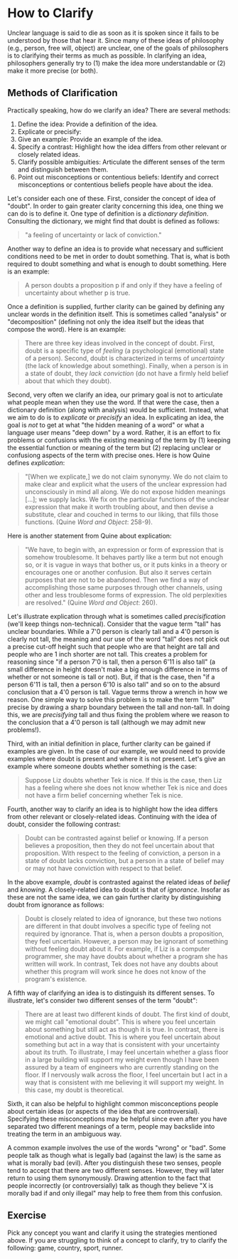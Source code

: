 # How to Clarify

Unclear language is said to die as soon as it is spoken since it fails to be understood by those that hear it. 
Since many of these ideas of philosophy (e.g., person, free will, object) are unclear, one of the goals of philosophers is to clarifying their terms as much as possible. In clarifying an idea, philosophers generally try to (1) make the idea more understandable or (2) make it more precise (or both). 

## Methods of Clarification

Practically speaking, how do we clarify an idea? There are several methods:

1. Define the idea: Provide a definition of the idea.
1. Explicate or precisify: 
2. Give an example: Provide an example of the idea.
3. Specify a contrast: Highlight how the idea differs from other relevant or closely related ideas.
4. Clarify possible ambiguities: Articulate the different senses of the term and distinguish between them.
5. Point out misconceptions or contentious beliefs: Identify and correct misconceptions or contentious beliefs people have about the idea.


Let's consider each one of these. First, consider the concept of idea of "doubt". In order to gain greater clarity concerning this idea, one thing we can do is to define it. One type of definition is a *dictionary definition*. Consulting the dictionary, we might find that doubt is defined as follows:

> "a feeling of uncertainty or lack of conviction."

Another way to define an idea is to provide what necessary and sufficient conditions need to be met in order to doubt something. That is, what is both required to doubt something and what is enough to doubt something. Here is an example:

> A person doubts a proposition p if and only if they have a feeling of uncertainty about whether p is true.

Once a definition is supplied, further clarity can be gained by defining any unclear words in the definition itself. This is sometimes called "analysis" or "decomposition" (defining not only the idea itself but the ideas that compose the word). Here is an example:

> There are three key ideas involved in the concept of doubt. First, doubt is a specific type of *feeling* (a psychological (emotional) state of a person). Second, doubt is characterized in terms of *uncertainty* (the lack of knowledge about something). Finally, when a person is in a state of doubt, they *lack conviction* (do not have a firmly held belief about that which they doubt).

Second, very often we clarify an idea, our primary goal is not to articulate what people mean when they use the word. If that were the case, then a dictionary definition (along with analysis) would be sufficient. Instead, what we aim to do is to *explicate* or *precisify* an idea. In explicating an idea, the goal is *not* to get at what "the hidden meaning of a word" or what a language user means "deep down" by a word. Rather, it is an effort to fix problems or confusions with the existing meaning of the term by (1) keeping the essential function or meaning of the term but (2) replacing unclear or confusiong aspects of the term with precise ones. Here is how Quine defines *explication*:

> "[When we explicate,] we do not claim synonymy. We do not claim to make clear and explicit what the users of the unclear expression had unconsciously in mind all along. We do not expose hidden meanings [...]; we supply lacks. We fix on the particular functions of the unclear expression that make it worth troubling about, and then devise a substitute, clear and couched in terms to our liking, that fills those functions. (Quine *Word and Object*: 258-9).

Here is another statement from Quine about explication:

> "We have, to begin with, an expression or form of expression that is somehow troublesome. It behaves partly like a term but not enough so, or it is vague in ways that bother us, or it puts kinks in a theory or encourages one or another confusion. But also it serves certain purposes that are not to be abandoned. Then we find a way of accomplishing those same purposes through other channels, using other and less troublesome forms of expression. The old perplexities are resolved." (Quine *Word and Object*: 260).

Let's illustrate explication through what is sometimes called *precisification* (we'll keep things non-technical). Consider that the vague term "tall" has unclear boundaries. While a 7'0 person is clearly tall and a 4'0 person is clearly not tall, the meaning and our use of the word "tall" does not pick out a precise cut-off height such that people who are that height are tall and people who are 1 inch shorter are not tall. This creates a problem for reasoning since "if a person 7'0 is tall, then a person 6'11 is also tall" (a small difference in height doesn't make a big enough difference in terms of whether or not someone is tall or not). But, if that is the case, then "if a person 6'11 is tall, then a person 6'10 is also tall" and so on to the absurd conclusion that a 4'0 person is tall. Vague terms throw a wrench in how we reason. One simple way to solve this problem is to make the term "tall" precise by drawing a sharp boundary between the tall and non-tall. In doing this, we are *precisifying* tall and thus fixing the problem where we reason to the conclusion that a 4'0 person is tall (although we may admit new problems!).

Third, with an initial definition in place, further clarity can be gained if examples are given. In the case of our example, we would need to provide examples where doubt is present and where it is not present. Let's give an example where someone doubts whether something is the case:

> Suppose Liz doubts whether Tek is nice. If this is the case, then Liz has a feeling where she does not know whether Tek is nice and does not have a firm belief concerning whether Tek is nice. 

Fourth, another way to clarify an idea is to highlight how the idea differs from other relevant or closely-related ideas. Continuing with the idea of doubt, consider the following contrast:

> Doubt can be contrasted against belief or knowing. If a person believes a proposition, then they do not feel uncertain about that proposition. With respect to the feeling of conviction, a person in a state of doubt lacks conviction, but a person in a state of belief may or may not have conviction with respect to that belief.

In the above example, *doubt* is contrasted against the related ideas of *belief* and *knowing*. A closely-related idea to doubt is that of *ignorance*. Insofar as these are not the same idea, we can gain further clarity by distinguishing doubt from ignorance as follows:

> Doubt is closely related to idea of ignorance, but these two notions are different in that doubt involves a specific type of feeling not required by ignorance. That is, when a person doubts a proposition, they feel uncertain. However, a person may be ignorant of something without feeling doubt about it. For example, if Liz is a computer programmer, she may have doubts about whether a program she has written will work. In contrast, Tek does not have any doubts about whether this program will work since he does not know of the program's existence.

A fifth way of clarifying an idea is to distinguish its different senses. To illustrate, let's consider two different senses of the term "doubt":

>  There are at least two different kinds of doubt. The first kind of doubt, we might call "emotional doubt". This is where you feel uncertain about something but still act as though it is true. In contrast, there is emotional and active doubt. This is where you feel uncertain about something but act in a way that is consistent with your uncertainty about its truth. To illustrate, I may feel uncertain whether a glass floor in a large building will support my weight even though I have been assured by a team of engineers who are currently standing on the floor. If I nervously walk across the floor, I feel uncertain but I act in a way that is consistent with me believing it will support my weight. In this case, my doubt is theoretical. 

Sixth, it can also be helpful to highlight common misconceptions people about certain ideas (or aspects of the idea that are controversial). Specifying these misconceptions may be helpful since even after you have separated two different meanings of a term, people may backslide into treating the term in an ambiguous way. 

A common example involves the use of the words "wrong" or "bad". Some people talk as though what is legally bad (against the law) is the same as what is morally bad (evil). After you distinguish these two senses, people tend to accept that there are two different senses. However, they will later return to using them synonymously. Drawing attention to the fact that people incorrectly (or controversially) talk as though they believe "X is morally bad if and only illegal" may help to free them from this confusion.

## Exercise

Pick any concept you want and clarify it using the strategies mentioned above. If you are struggling to think of a concept to clarify, try to clarify the following: game, country, sport, runner.